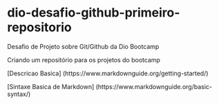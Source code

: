 # dio-desafio-github-primeiro-repositorio
Desafio de Projeto sobre Git/Github da Dio Bootcamp

Criando um repositório para os projetos do bootcamp

<p>[Descricao Basica] (https://www.markdownguide.org/getting-started/)</p>
<p>[Sintaxe Basica de Markdown] (https://www.markdownguide.org/basic-syntax/)</p>

